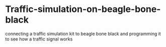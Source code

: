 # Traffic-simulation-on-beagle-bone-black
connecting a traffic simulation kit to beagle bone black and programming it to see how a traffic signal works

